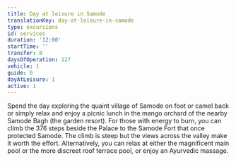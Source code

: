 ```yaml
---
title: Day at leisure in Samode
translationKey: day-at-leisure-in-samode
type: excursions
id: services
duration: '12:00'
startTime: ''
transfer: 0
daysOfOperation: 127
vehicle: 1
guide: 0
dayAtLeisure: 1
active: 1
---
```

Spend the day exploring the quaint village of Samode on foot or camel back or simply relax and enjoy a picnic lunch in the mango orchard of the nearby Samode Bagh (the garden resort).  For those with energy to burn, you can climb the 376 steps beside the Palace to the Samode Fort that once protected Samode. The climb is steep but the views across the valley make it worth the effort.  Alternatively, you can relax at either the magnificent main pool or the more discreet roof terrace pool, or enjoy an Ayurvedic massage.